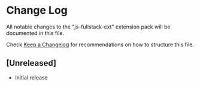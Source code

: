 # Change Log
All notable changes to the "js-fullstack-ext" extension pack will be documented in this file.

Check [Keep a Changelog](http://keepachangelog.com/) for recommendations on how to structure this file.

## [Unreleased]
- Initial release
